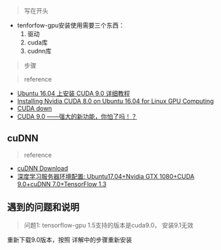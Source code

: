 

> 写在开头
* tenforfow-gpu安装使用需要三个东西：
    1. 驱动
    2. cuda库
    3. cudnn库

> 步骤


> reference 
* [Ubuntu 16.04 上安装 CUDA 9.0 详细教程](http://blog.csdn.net/qlulibin/article/details/78714596)
* [Installing Nvidia CUDA 8.0 on Ubuntu 16.04 for Linux GPU Computing](https://www.linkedin.com/pulse/installing-nvidia-cuda-80-ubuntu-1604-linux-gpu-new-victor)
* [CUDA down](https://developer.nvidia.com/cuda-downloads?target_os=Linux&target_arch=x86_64&target_distro=Ubuntu&target_version=1604&target_type=runfilelocal)
* [CUDA 9.0 ——强大的新功能，你怕了吗！？](http://www.sohu.com/a/144770463_804770)


## cuDNN
> reference 
* [cuDNN Download ](https://developer.nvidia.com/rdp/cudnn-download)
* [深度学习服务器环境配置: Ubuntu17.04+Nvidia GTX 1080+CUDA 9.0+cuDNN 7.0+TensorFlow 1.3](http://www.cnblogs.com/lantingg/p/7884283.html)


## 遇到的问题和说明

> 问题1: tensorflow-gpu 1.5支持的版本是cuda9.0， 安装9.1无效

重新下载9.0版本，按照 详解中的步骤重新安装

